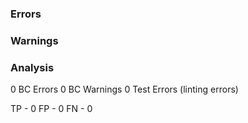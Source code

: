 ### Errors

### Warnings

### Analysis

0 BC Errors
0 BC Warnings
0 Test Errors (linting errors)

TP - 0
FP - 0
FN - 0
